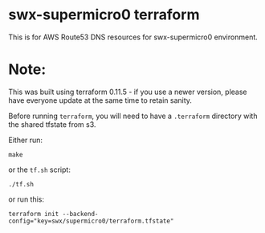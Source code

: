 # swx-supermicro0 terraform

This is for AWS Route53 DNS resources for swx-supermicro0 environment.

# Note:

This was built using terraform 0.11.5 - if you use a newer version, please have everyone update at the same time to retain sanity.

Before running `terraform`, you will need to have a `.terraform` directory with the shared tfstate from s3.

Either run:

    make

or the `tf.sh` script:

    ./tf.sh

or run this:

    terraform init --backend-config="key=swx/supermicro0/terraform.tfstate"

